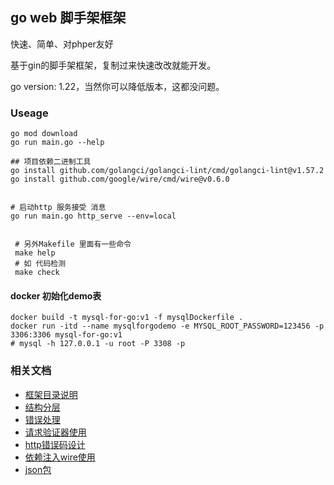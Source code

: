 ##  go web 脚手架框架

快速、简单、对phper友好

基于gin的脚手架框架，复制过来快速改改就能开发。 

go version:  1.22，当然你可以降低版本，这都没问题。

###  Useage

```shell
go mod download
go run main.go --help 

## 项目依赖二进制工具
go install github.com/golangci/golangci-lint/cmd/golangci-lint@v1.57.2
go install github.com/google/wire/cmd/wire@v0.6.0


# 启动http 服务接受 消息
go run main.go http_serve --env=local


 # 另外Makefile 里面有一些命令
 make help
 # 如 代码检测
 make check 
```

#### docker 初始化demo表

```shell
docker build -t mysql-for-go:v1 -f mysqlDockerfile .
docker run -itd --name mysqlforgodemo -e MYSQL_ROOT_PASSWORD=123456 -p 3306:3306 mysql-for-go:v1
# mysql -h 127.0.0.1 -u root -P 3308 -p
```





### 相关文档

- [框架目录说明](docs/框架目录说明.md)
- [结构分层](docs/结构分层.md)
- [错误处理](docs/错误处理.md)
- [请求验证器使用](docs/请求验证器使用.md)
- [http错误码设计](docs/http错误码设计.md)
- [依赖注入wire使用](docs/依赖注入wire使用.md)
- [json包](docs/json包.md)












